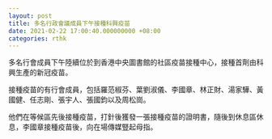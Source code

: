 ```yaml
---
layout: post
title: 多名行政會議成員下午接種科興疫苗
date: 2021-02-22 17:00:40.000000000 +08:00
categories: rthk
---
```


多名行會成員下午陸續位於到香港中央圖書館的社區疫苗接種中心，接種首劑由科興生產的新冠疫苗。

接種疫苗的有行會成員，包括羅范椒芬、葉劉淑儀、李國章、林正財、湯家驊、黃國健、任志剛、張宇人、張國鈞以及周松崗。

他們在等候區先後接種疫苗，打針後獲發一張接種疫苗的證明書，隨後到休息區休息，李國章接種疫苗後，向在場傳媒豎起母指。
